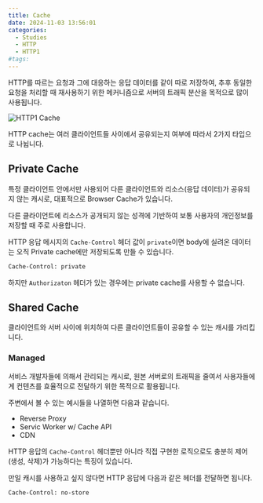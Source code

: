 ```yaml
---
title: Cache
date: 2024-11-03 13:56:01
categories:
  - Studies
  - HTTP
  - HTTP1
#tags:
---
```


HTTP를 따르는 요청과 그에 대응하는 응답 데이터를 같이 따로 저장하여, 추후 동일한 요청을 처리할 때 재사용하기 위한 메커니즘으로 서버의 트래픽 분산을 목적으로 많이 사용됩니다.

![HTTP1 Cache](/images/http1_cache.png)

HTTP cache는 여러 클라이언트들 사이에서 공유되는지 여부에 따라서 2가지 타입으로 나뉩니다.

## Private Cache

특정 클라이언트 안에서만 사용되어 다른 클라이언트와 리소스(응답 데이터)가 공유되지 않는 캐시로, 대표적으로 Browser Cache가 있습니다.

다른 클라이언트에 리소스가 공개되지 않는 성격에 기반하여 보통 사용자의 개인정보를 저장할 때 주로 사용합니다.

HTTP 응답 메시지의 `Cache-Control` 헤더 값이 `private`이면 body에 실려온 데이터는 오직 Private cache에만 저장되도록 만들 수 있습니다.

```bash
Cache-Control: private
```

하지만 `Authorizaton` 헤더가 있는 경우에는 private cache를 사용할 수 없습니다.

## Shared Cache

클라이언트와 서버 사이에 위치하여 다른 클라이언트들이 공유할 수 있는 캐시를 가리킵니다.

### Managed

서비스 개발자들에 의해서 관리되는 캐시로, 원본 서버로의 트래픽을 줄여서 사용자들에게 컨텐츠를 효율적으로 전달하기 위한 목적으로 활용됩니다.

주변에서 볼 수 있는 예시들을 나열하면 다음과 같습니다.

- Reverse Proxy
- Servic Worker w/ Cache API
- CDN

HTTP 응답의 `Cache-Control` 헤더뿐만 아니라 직접 구현한 로직으로도 충분히 제어(생성, 삭제)가 가능하다는 특징이 있습니다.

만일 캐시를 사용하고 싶지 않다면 HTTP 응답에 다음과 같은 헤더를 전달하면 됩니다.

```bash
Cache-Control: no-store
```